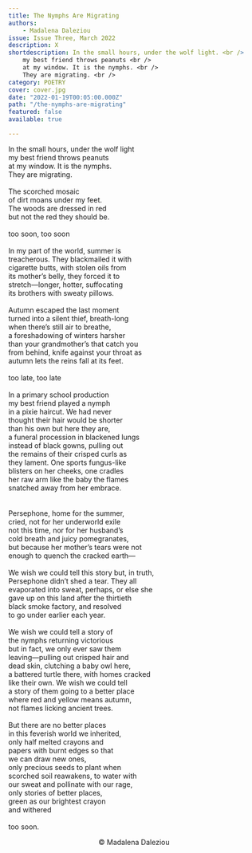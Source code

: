 ```yaml
---
title: The Nymphs Are Migrating
authors:
    - Madalena Daleziou
issue: Issue Three, March 2022
description: X
shortdescription: In the small hours, under the wolf light. <br />
    my best friend throws peanuts <br />
    at my window. It is the nymphs. <br />
    They are migrating. <br />
category: POETRY
cover: cover.jpg
date: "2022-01-19T00:05:00.000Z"
path: "/the-nymphs-are-migrating"
featured: false
available: true

---
```


In the small hours, under the wolf light <br />
my best friend throws peanuts <br />
at my window. It is the nymphs. <br />
They are migrating. <br />
<br />
The scorched mosaic <br />
of dirt moans under my feet. <br />
The woods are dressed in red <br /> 
but not the red they should be. <br />
<br />
too soon, too soon <br />
<br />
In my part of the world, summer is <br /> 
treacherous. They blackmailed it with <br />
cigarette butts, with stolen oils from <br />
its mother’s belly, they forced it to <br /> 
stretch—longer, hotter, suffocating <br /> 
its brothers with sweaty pillows. <br />
<br />
Autumn escaped the last moment <br />
turned into a silent thief, breath-long <br />
when there’s still air to breathe, <br />
a foreshadowing of winters harsher <br />
than your grandmother’s that catch you <br />
from behind, knife against your throat as <br />
autumn lets the reins fall at its feet. <br />
<br />
too late, too late <br />
<br />
In a primary school production <br />
my best friend played a nymph <br /> 
in a pixie haircut. We had never <br /> 
thought their hair would be shorter <br /> 
than his own but here they are, <br />
a funeral procession in blackened lungs <br />
instead of black gowns, pulling out <br />
the remains of their crisped curls as <br /> 
they lament. One sports fungus-like <br />
blisters on her cheeks, one cradles <br />
her raw arm like the baby the flames <br />
snatched away from her embrace. <br />  
<br />
Persephone, home for the summer, <br /> 
cried, not for her underworld exile <br /> 
not this time, nor for her husband’s <br />
cold breath and juicy pomegranates, <br /> 
but because her mother’s tears were not <br /> 
enough to quench the cracked earth— <br />
<br />
We wish we could tell this story but, in truth, <br />
Persephone didn’t shed a tear. They all <br />
evaporated into sweat, perhaps, or else she <br /> 
gave up on this land after the thirtieth <br /> 
black smoke factory, and resolved <br /> 
to go under earlier each year. <br />
<br />
We wish we could tell a story of <br /> 
the nymphs returning victorious <br />
but in fact, we only ever saw them <br />
leaving—pulling out crisped hair and <br /> 
dead skin, clutching a baby owl here, <br />
a battered turtle there, with homes cracked <br />
like their own. We wish we could tell <br />
a story of them going to a better place <br />
where red and yellow means autumn, <br /> 
not flames licking ancient trees. <br />
<br />
But there are no better places <br /> 
in this feverish world we inherited, <br /> 
only half melted crayons and <br />
papers with burnt edges so that <br />
we can draw new ones, <br />
only precious seeds to plant when <br /> 
scorched soil reawakens, to water with <br />
our sweat and pollinate with our rage, <br />
only stories of better places, <br /> 
green as our brightest crayon <br />
and withered <br /> 
<br />
too soon. <br />


<p style="text-align: center;">© Madalena Daleziou</p>